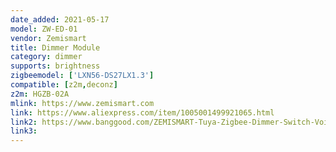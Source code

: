 ```yaml
---
date_added: 2021-05-17
model: ZW-ED-01
vendor: Zemismart
title: Dimmer Module
category: dimmer
supports: brightness
zigbeemodel: ['LXN56-DS27LX1.3']
compatible: [z2m,deconz]
z2m: HGZB-02A
mlink: https://www.zemismart.com
link: https://www.aliexpress.com/item/1005001499921065.html
link2: https://www.banggood.com/ZEMISMART-Tuya-Zigbee-Dimmer-Switch-Voice-Control-Alexa-Google-Home-Control-Smart-Life-APP-p-1839713.html
link3: 
---
```

